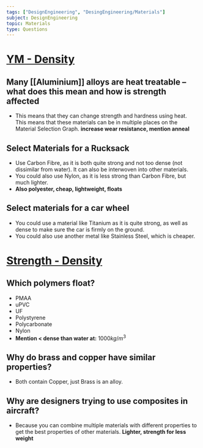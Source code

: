 ```yaml
---
tags: ["DesignEngineering", "DesingEngineering/Materials"]
subject: DesignEngineering
topic: Materials
type: Questions
---
```


# [YM - Density](http://www-materials.eng.cam.ac.uk/mpsite/interactive_charts/stiffness-density/NS6Chart.html)
## Many [[Aluminium]] alloys are heat treatable – what does this mean and how is strength affected
  - This means that they can change strength and hardness using heat. This means that these materials can be in multiple places on the Material Selection Graph. **increase wear resistance, mention anneal**
## Select Materials for a Rucksack
  - Use Carbon Fibre, as it is both quite strong and not too dense (not dissimilar from water). It can also be interwoven into other materials.
  - You could also use Nylon, as it is less strong than Carbon Fibre, but much lighter.
  - **Also polyester, cheap, lightweight, floats**
## Select materials for a car wheel
  - You could use a material like Titanium as it is quite strong, as well as dense to make sure the car is firmly on the ground.
  - You could also use another metal like Stainless Steel, which is cheaper.

# [Strength - Density](http://www-materials.eng.cam.ac.uk/mpsite/interactive_charts/strength-density/NS6Chart.html)
## Which polymers float?
  - PMAA
  - uPVC
  - UF
  - Polystyrene
  - Polycarbonate
  - Nylon
  - **Mention < dense than water at:** $1000kg/m^3$
## Why do brass and copper have similar properties?
  - Both contain Copper, just Brass is an alloy.
## Why are designers trying to use composites in aircraft?
  - Because you can combine multiple materials with different properties to get the best properties of other materials. **Lighter, strength for less weight**